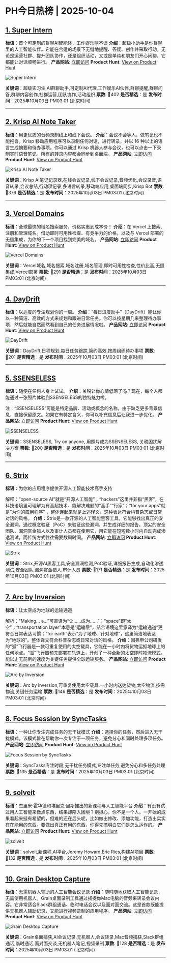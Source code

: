 # PH今日热榜 | 2025-10-04

## [1. Super Intern](https://www.producthunt.com/products/super-intern-4?utm_campaign=producthunt-api&utm_medium=api-v2&utm_source=Application%3A+dev+%28ID%3A+189358%29)
**标语**：首个可定制的群聊AI智能体，工作娱乐两不误
**介绍**：超级小助手是你群聊里的人工智能伙伴。它能在合适的场景下无缝地提醒、答疑、创作并采取行动。无论是运营社群、提升团队协作，还是组织活动，又或是单纯和朋友们开心闲聊，它都能让对话顺畅进行。
**产品网站**: [立即访问](https://www.producthunt.com/r/GVVE5VDDYDCACC?utm_campaign=producthunt-api&utm_medium=api-v2&utm_source=Application%3A+dev+%28ID%3A+189358%29)
**Product Hunt**: [View on Product Hunt](https://www.producthunt.com/products/super-intern-4?utm_campaign=producthunt-api&utm_medium=api-v2&utm_source=Application%3A+dev+%28ID%3A+189358%29)

![Super Intern](https://ph-files.imgix.net/787f4cd9-88fc-4f45-ade0-fdaf9100f507.jpeg?auto=format)

**关键词**：超级实习生,AI群聊助手,可定制AI代理,工作娱乐AI伙伴,群聊提醒,群聊问答,群聊内容创作,社群运营,团队协作,活动组织
**票数**: 🔺402
**是否精选**：是
**发布时间**：2025年10月03日 PM03:01 (北京时间)

---

## [2. Krisp AI Note Taker](https://www.producthunt.com/products/krisp?utm_campaign=producthunt-api&utm_medium=api-v2&utm_source=Application%3A+dev+%28ID%3A+189358%29)
**标语**：用更优质的音频录制线上和线下会议。
**介绍**：会议不会等人，做笔记也不能拖沓。Krisp 移动应用程序可以录制任何对话，进行转录，并以 16 种以上的语言生成摘要和待办事项。你可以通过 Krisp 机器人参与会议，也可以点击一下录制实时语音笔记。所有的转录内容都会同步到桌面端。
**产品网站**: [立即访问](https://www.producthunt.com/r/3C6SX7C4M44LVM?utm_campaign=producthunt-api&utm_medium=api-v2&utm_source=Application%3A+dev+%28ID%3A+189358%29)
**Product Hunt**: [View on Product Hunt](https://www.producthunt.com/products/krisp?utm_campaign=producthunt-api&utm_medium=api-v2&utm_source=Application%3A+dev+%28ID%3A+189358%29)

![Krisp AI Note Taker](https://ph-files.imgix.net/1b5004f7-4fec-43d8-bfb1-eeedc5ecfaea.jpeg?auto=format)

**关键词**：Krisp AI笔记记录器,在线会议记录,线下会议记录,音频优化,会议录音,语音转录,会议总结,行动项记录,多语言转录,移动端应用,桌面端同步,Krisp Bot
**票数**: 🔺376
**是否精选**：是
**发布时间**：2025年10月03日 PM03:01 (北京时间)

---

## [3. Vercel Domains](https://www.producthunt.com/products/vercel?utm_campaign=producthunt-api&utm_medium=api-v2&utm_source=Application%3A+dev+%28ID%3A+189358%29)
**标语**：全球最快的域名搜索服务，价格实惠到成本价！
**介绍**：在 Vercel 上搜索、注册和管理域名。借助即时可用性检查、有竞争力的价格，以及与 Vercel 部署的无缝集成，为你的下一个项目找到完美的域名。
**产品网站**: [立即访问](https://www.producthunt.com/r/7WGXIMU2HXSR62?utm_campaign=producthunt-api&utm_medium=api-v2&utm_source=Application%3A+dev+%28ID%3A+189358%29)
**Product Hunt**: [View on Product Hunt](https://www.producthunt.com/products/vercel?utm_campaign=producthunt-api&utm_medium=api-v2&utm_source=Application%3A+dev+%28ID%3A+189358%29)

![Vercel Domains](https://ph-files.imgix.net/7a874ef7-4e39-446c-beed-f05859c42296.jpeg?auto=format)

**关键词**：Vercel域名,域名搜索,域名注册,域名管理,即时可用性检查,性价比高,无缝集成,Vercel部署
**票数**: 🔺291
**是否精选**：是
**发布时间**：2025年10月03日 PM03:01 (北京时间)

---

## [4. DayDrift](https://www.producthunt.com/products/daydrift?utm_campaign=producthunt-api&utm_medium=api-v2&utm_source=Application%3A+dev+%28ID%3A+189358%29)
**标语**：以适度的专注规划你的一周。
**介绍**：“每日进度助手”（DayDrift）能让你以一种简洁、高效的方式来规划和跟进日常任务。你可以按星期几来整理待办事项，然后就能自然而然看到自己的任务进展情况啦。
**产品网站**: [立即访问](https://www.producthunt.com/r/NVMRCSRIETDHZC?utm_campaign=producthunt-api&utm_medium=api-v2&utm_source=Application%3A+dev+%28ID%3A+189358%29)
**Product Hunt**: [View on Product Hunt](https://www.producthunt.com/products/daydrift?utm_campaign=producthunt-api&utm_medium=api-v2&utm_source=Application%3A+dev+%28ID%3A+189358%29)

![DayDrift](https://ph-files.imgix.net/8c6dbc61-b160-47a4-a43b-8ea32c3b2ecd.jpeg?auto=format)

**关键词**：DayDrift,日程规划,每日任务跟踪,简约高效,按周组织待办事项
**票数**: 🔺201
**是否精选**：是
**发布时间**：2025年10月03日 PM03:01 (北京时间)

---

## [5. SSENSELESS](https://www.producthunt.com/products/ssenseless?utm_campaign=producthunt-api&utm_medium=api-v2&utm_source=Application%3A+dev+%28ID%3A+189358%29)
**标语**：随便在任何人身上试试。
**介绍**：关税让你心情低落了吗？现在，每个人都能通过一张照片体验到SSENSELESS的独特魅力啦。

注：“SSENSELESS”可能是特定品牌、活动或概念的名称，由于缺乏更多背景信息，直接保留原文。如果它有特定含义，你可以补充信息后让我进一步优化。
**产品网站**: [立即访问](https://www.producthunt.com/r/CWX4DTOWIJGIDN?utm_campaign=producthunt-api&utm_medium=api-v2&utm_source=Application%3A+dev+%28ID%3A+189358%29)
**Product Hunt**: [View on Product Hunt](https://www.producthunt.com/products/ssenseless?utm_campaign=producthunt-api&utm_medium=api-v2&utm_source=Application%3A+dev+%28ID%3A+189358%29)

![SSENSELESS](https://ph-files.imgix.net/7654abbd-c1e2-460a-b54e-99ceffb4c26d.png?auto=format)

**关键词**：SSENSELESS, Try on anyone, 用照片成为SSENSELESS, 关税困扰解决方案
**票数**: 🔺200
**是否精选**：是
**发布时间**：2025年10月03日 PM03:01 (北京时间)

---

## [6. Strix](https://www.producthunt.com/products/strix-2?utm_campaign=producthunt-api&utm_medium=api-v2&utm_source=Application%3A+dev+%28ID%3A+189358%29)
**标语**：为你的应用程序提供开源人工智能技术高手支持

解释：“open-source AI”就是“开源人工智能”；“hackers”这里并非指“黑客”，在科技语境里可理解为有高超技术、能解决难题的“高手”“行家”；“for your apps”就是“为你的应用程序” ，整体连起来就是上述译文，这种表达符合科普杂志或日常对话的风格。
**介绍**：Strix是一款开源的人工智能黑客工具，它能够找出真正的安全漏洞，通过概念验证（PoC）来验证这些漏洞，并生成详细的报告。顶尖的安全团队、漏洞赏金猎人以及审计人员都在使用它，用它能在短短数小时内自动完成渗透测试，而传统方式往往需要数周时间。
**产品网站**: [立即访问](https://www.producthunt.com/r/JKJKTSFXB27N73?utm_campaign=producthunt-api&utm_medium=api-v2&utm_source=Application%3A+dev+%28ID%3A+189358%29)
**Product Hunt**: [View on Product Hunt](https://www.producthunt.com/products/strix-2?utm_campaign=producthunt-api&utm_medium=api-v2&utm_source=Application%3A+dev+%28ID%3A+189358%29)

![Strix](https://ph-files.imgix.net/23614c5f-5fef-498d-9454-03e2e83f9f48.png?auto=format)

**关键词**：Strix,开源AI黑客工具,安全漏洞检测,PoC验证,详细报告生成,自动化渗透测试,安全团队,漏洞赏金猎人,审计人员
**票数**: 🔺171
**是否精选**：是
**发布时间**：2025年10月03日 PM03:01 (北京时间)

---

## [7. Arc by Inversion](https://www.producthunt.com/products/arc-by-inversion?utm_campaign=producthunt-api&utm_medium=api-v2&utm_source=Application%3A+dev+%28ID%3A+189358%29)
**标语**：让太空成为地球的运输通道

解析：“Making... a...”可直译为“让……成为……”；“space”即“太空”；“transportation layer”本意是“运输层”，结合语境这里意译为“运输通道”更符合日常表达习惯；“for earth”表示“为了地球、针对地球”，这里简洁地表达为“地球的”。整体译文符合科普杂志或日常对话的风格。
**介绍**：因弗申公司研发的“弧”飞行器是一款可重复使用的太空载具，它能在一小时内将货物运抵地球上的任何地点。“弧”飞行器预先部署在轨道上，开创了一种全新的太空即时物流模式，能以史无前例的速度为关键任务提供全球运输服务。
**产品网站**: [立即访问](https://www.producthunt.com/r/MQKHNW2INYVQMC?utm_campaign=producthunt-api&utm_medium=api-v2&utm_source=Application%3A+dev+%28ID%3A+189358%29)
**Product Hunt**: [View on Product Hunt](https://www.producthunt.com/products/arc-by-inversion?utm_campaign=producthunt-api&utm_medium=api-v2&utm_source=Application%3A+dev+%28ID%3A+189358%29)

![Arc by Inversion](https://ph-files.imgix.net/4882c377-bed6-484c-8a42-ab8d6438ec0d.jpeg?auto=format)

**关键词**：Arc by Inversion,可重复使用太空载具,一小时内送达货物,太空物流,按需物流,关键任务运输
**票数**: 🔺146
**是否精选**：是
**发布时间**：2025年10月03日 PM03:01 (北京时间)

---

## [8. Focus Session by SyncTasks](https://www.producthunt.com/products/synctasks?utm_campaign=producthunt-api&utm_medium=api-v2&utm_source=Application%3A+dev+%28ID%3A+189358%29)
**标语**：一种让你专注完成任务的无干扰模式
**介绍**：选择你的任务，然后进入无干扰模式。该模式旨在帮助你一次专注于一项任务，避免分心和同时处理多项任务。
**产品网站**: [立即访问](https://www.producthunt.com/r/EZVDDBW7YMEMDH?utm_campaign=producthunt-api&utm_medium=api-v2&utm_source=Application%3A+dev+%28ID%3A+189358%29)
**Product Hunt**: [View on Product Hunt](https://www.producthunt.com/products/synctasks?utm_campaign=producthunt-api&utm_medium=api-v2&utm_source=Application%3A+dev+%28ID%3A+189358%29)

![Focus Session by SyncTasks](https://ph-files.imgix.net/6350da7d-6a89-41c4-95c2-3c8f566e0ae2.png?auto=format)

**关键词**：SyncTasks专注时段,无干扰任务模式,专注单任务,避免分心和多任务处理
**票数**: 🔺135
**是否精选**：是
**发布时间**：2025年10月03日 PM03:01 (北京时间)

---

## [9. solveit](https://www.producthunt.com/products/solveit?utm_campaign=producthunt-api&utm_medium=api-v2&utm_source=Application%3A+dev+%28ID%3A+189358%29)
**标语**：杰里米·霍华德和埃里克·里斯推出的新课程与人工智能平台
**介绍**：有没有试过用人工智能来做点东西，结果却陷入困境？别担心，你不是一个人。一开始的成果看起来挺有希望的，但难的还在后头呢，比如做出修改、添加功能，打造出实实在在能用的东西。要做出真正有用的东西，你得先搞明白它们是怎么运作的。
**产品网站**: [立即访问](https://www.producthunt.com/r/M7D74GVWR5IM5D?utm_campaign=producthunt-api&utm_medium=api-v2&utm_source=Application%3A+dev+%28ID%3A+189358%29)
**Product Hunt**: [View on Product Hunt](https://www.producthunt.com/products/solveit?utm_campaign=producthunt-api&utm_medium=api-v2&utm_source=Application%3A+dev+%28ID%3A+189358%29)

![solveit](https://ph-files.imgix.net/51b7d03b-3504-4ec7-b40b-c42ce5aa2826.jpeg?auto=format)

**关键词**：solveit,新课程,AI平台,Jeremy Howard,Eric Ries,构建AI项目
**票数**: 🔺132
**是否精选**：是
**发布时间**：2025年10月03日 PM03:01 (北京时间)

---

## [10. Grain Desktop Capture](https://www.producthunt.com/products/grain?utm_campaign=producthunt-api&utm_medium=api-v2&utm_source=Application%3A+dev+%28ID%3A+189358%29)
**标语**：无需机器人辅助的人工智能会议记录
**介绍**：随时随地获取人工智能记录，无需使用机器人。Grain桌面录制工具通过捕捉你Mac电脑的音频来转录会议内容。它非常适合Slack群组通话、临时电话会议以及面对面交流。这是首款既能提供无机器人辅助记录，又能进行视频录制的应用程序。
**产品网站**: [立即访问](https://www.producthunt.com/r/V4X3JUR654JUHC?utm_campaign=producthunt-api&utm_medium=api-v2&utm_source=Application%3A+dev+%28ID%3A+189358%29)
**Product Hunt**: [View on Product Hunt](https://www.producthunt.com/products/grain?utm_campaign=producthunt-api&utm_medium=api-v2&utm_source=Application%3A+dev+%28ID%3A+189358%29)

![Grain Desktop Capture](https://ph-files.imgix.net/07bb7d9e-965f-40d8-904f-fc87020989d8.gif?auto=format)

**关键词**：Grain桌面捕获,AI会议记录,无机器人,会议转录,Mac音频捕获,Slack群组通话,临时通话,面对面交谈,无机器人笔记,视频录制
**票数**: 🔺128
**是否精选**：是
**发布时间**：2025年10月03日 PM03:01 (北京时间)

---

